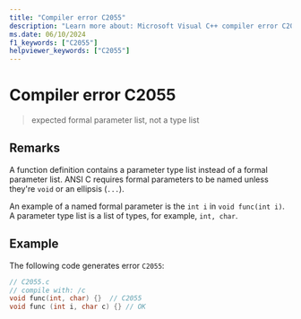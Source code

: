 ```yaml
---
title: "Compiler error C2055"
description: "Learn more about: Microsoft Visual C++ compiler error C2055"
ms.date: 06/10/2024
f1_keywords: ["C2055"]
helpviewer_keywords: ["C2055"]
---
```

# Compiler error C2055

> expected formal parameter list, not a type list

## Remarks

A function definition contains a parameter type list instead of a formal parameter list. ANSI C requires formal parameters to be named unless they're `void` or an ellipsis (`...`).

An example of a named formal parameter is the `int i` in `void func(int i)`.\
A parameter type list is a list of types, for example, `int, char`.

## Example

The following code generates error `C2055`:

```c
// C2055.c
// compile with: /c
void func(int, char) {}  // C2055
void func (int i, char c) {} // OK
```
